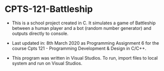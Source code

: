 # CPTS-121-Battleship

* This is a school project created in C. It simulates a game of Battleship between a human player and a bot (random number generator) and outputs directly to console.

* Last updated in: 8th March 2020 as Programming Assignment 6 for the course Cpts 121 - Programming Development & Design in C/C++.

* This program was written in Visual Studios. To run, import files to local system and run on Visual Studios.
